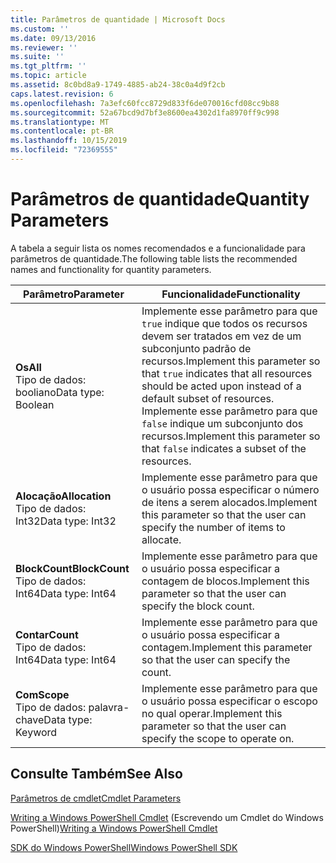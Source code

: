 ```yaml
---
title: Parâmetros de quantidade | Microsoft Docs
ms.custom: ''
ms.date: 09/13/2016
ms.reviewer: ''
ms.suite: ''
ms.tgt_pltfrm: ''
ms.topic: article
ms.assetid: 8c0bd8a9-1749-4885-ab24-38c0a4d9f2cb
caps.latest.revision: 6
ms.openlocfilehash: 7a3efc60fcc8729d833f6de070016cfd08cc9b88
ms.sourcegitcommit: 52a67bcd9d7bf3e8600ea4302d1fa8970ff9c998
ms.translationtype: MT
ms.contentlocale: pt-BR
ms.lasthandoff: 10/15/2019
ms.locfileid: "72369555"
---
```

# <a name="quantity-parameters"></a><span data-ttu-id="fdca3-102">Parâmetros de quantidade</span><span class="sxs-lookup"><span data-stu-id="fdca3-102">Quantity Parameters</span></span>

<span data-ttu-id="fdca3-103">A tabela a seguir lista os nomes recomendados e a funcionalidade para parâmetros de quantidade.</span><span class="sxs-lookup"><span data-stu-id="fdca3-103">The following table lists the recommended names and functionality for quantity parameters.</span></span>

|<span data-ttu-id="fdca3-104">Parâmetro</span><span class="sxs-lookup"><span data-stu-id="fdca3-104">Parameter</span></span>|<span data-ttu-id="fdca3-105">Funcionalidade</span><span class="sxs-lookup"><span data-stu-id="fdca3-105">Functionality</span></span>|
|---|---|
|<span data-ttu-id="fdca3-106">**Os**</span><span class="sxs-lookup"><span data-stu-id="fdca3-106">**All**</span></span><br><span data-ttu-id="fdca3-107">Tipo de dados: booliano</span><span class="sxs-lookup"><span data-stu-id="fdca3-107">Data type: Boolean</span></span>|<span data-ttu-id="fdca3-108">Implemente esse parâmetro para que `true` indique que todos os recursos devem ser tratados em vez de um subconjunto padrão de recursos.</span><span class="sxs-lookup"><span data-stu-id="fdca3-108">Implement this parameter so that `true` indicates that all resources should be acted upon instead of a default subset of resources.</span></span> <span data-ttu-id="fdca3-109">Implemente esse parâmetro para que `false` indique um subconjunto dos recursos.</span><span class="sxs-lookup"><span data-stu-id="fdca3-109">Implement this parameter so that `false` indicates a subset of the resources.</span></span>|
|<span data-ttu-id="fdca3-110">**Alocação**</span><span class="sxs-lookup"><span data-stu-id="fdca3-110">**Allocation**</span></span><br><span data-ttu-id="fdca3-111">Tipo de dados: Int32</span><span class="sxs-lookup"><span data-stu-id="fdca3-111">Data type: Int32</span></span>|<span data-ttu-id="fdca3-112">Implemente esse parâmetro para que o usuário possa especificar o número de itens a serem alocados.</span><span class="sxs-lookup"><span data-stu-id="fdca3-112">Implement this parameter so that the user can specify the number of items to allocate.</span></span>|
|<span data-ttu-id="fdca3-113">**BlockCount**</span><span class="sxs-lookup"><span data-stu-id="fdca3-113">**BlockCount**</span></span><br><span data-ttu-id="fdca3-114">Tipo de dados: Int64</span><span class="sxs-lookup"><span data-stu-id="fdca3-114">Data type: Int64</span></span>|<span data-ttu-id="fdca3-115">Implemente esse parâmetro para que o usuário possa especificar a contagem de blocos.</span><span class="sxs-lookup"><span data-stu-id="fdca3-115">Implement this parameter so that the user can specify the block count.</span></span>|
|<span data-ttu-id="fdca3-116">**Contar**</span><span class="sxs-lookup"><span data-stu-id="fdca3-116">**Count**</span></span><br><span data-ttu-id="fdca3-117">Tipo de dados: Int64</span><span class="sxs-lookup"><span data-stu-id="fdca3-117">Data type: Int64</span></span>|<span data-ttu-id="fdca3-118">Implemente esse parâmetro para que o usuário possa especificar a contagem.</span><span class="sxs-lookup"><span data-stu-id="fdca3-118">Implement this parameter so that the user can specify the count.</span></span>|
|<span data-ttu-id="fdca3-119">**Com**</span><span class="sxs-lookup"><span data-stu-id="fdca3-119">**Scope**</span></span><br><span data-ttu-id="fdca3-120">Tipo de dados: palavra-chave</span><span class="sxs-lookup"><span data-stu-id="fdca3-120">Data type: Keyword</span></span>|<span data-ttu-id="fdca3-121">Implemente esse parâmetro para que o usuário possa especificar o escopo no qual operar.</span><span class="sxs-lookup"><span data-stu-id="fdca3-121">Implement this parameter so that the user can specify the scope to operate on.</span></span>|

## <a name="see-also"></a><span data-ttu-id="fdca3-122">Consulte Também</span><span class="sxs-lookup"><span data-stu-id="fdca3-122">See Also</span></span>

[<span data-ttu-id="fdca3-123">Parâmetros de cmdlet</span><span class="sxs-lookup"><span data-stu-id="fdca3-123">Cmdlet Parameters</span></span>](./cmdlet-parameters.md)

<span data-ttu-id="fdca3-124">[Writing a Windows PowerShell Cmdlet](./writing-a-windows-powershell-cmdlet.md) (Escrevendo um Cmdlet do Windows PowerShell)</span><span class="sxs-lookup"><span data-stu-id="fdca3-124">[Writing a Windows PowerShell Cmdlet](./writing-a-windows-powershell-cmdlet.md)</span></span>

[<span data-ttu-id="fdca3-125">SDK do Windows PowerShell</span><span class="sxs-lookup"><span data-stu-id="fdca3-125">Windows PowerShell SDK</span></span>](../windows-powershell-reference.md)
